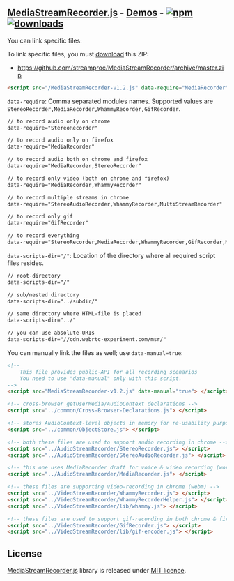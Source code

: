 ## [MediaStreamRecorder.js](https://github.com/streamproc/MediaStreamRecorder) - [Demos](https://www.webrtc-experiment.com/msr/) -   [![npm](https://img.shields.io/npm/v/msr.svg)](https://npmjs.org/package/msr) [![downloads](https://img.shields.io/npm/dm/msr.svg)](https://npmjs.org/package/msr)

You can link specific files:

To link specific files, you must [download](https://github.com/streamproc/MediaStreamRecorder) this ZIP:

* https://github.com/streamproc/MediaStreamRecorder/archive/master.zip

```html
<script src="/MediaStreamRecorder-v1.2.js" data-require="MediaRecorder" data-scripts-dir="/"> </script>
```

`data-require`: Comma separated modules names. Supported values are `StereoRecorder,MediaRecorder,WhammyRecorder,GifRecorder`.

```html
// to record audio only on chrome
data-require="StereoRecorder"

// to record audio only on firefox
data-require="MediaRecorder"

// to record audio both on chrome and firefox
data-require="MediaRecorder,StereoRecorder"

// to record only video (both on chrome and firefox)
data-require="MediaRecorder,WhammyRecorder"

// to record multiple streams in chrome
data-require="StereoAudioRecorder,WhammyRecorder,MultiStreamRecorder"

// to record only gif
data-require="GifRecorder"

// to record everything
data-require="StereoRecorder,MediaRecorder,WhammyRecorder,GifRecorder,MultiStreamRecorder"
```

`data-scripts-dir="/"`: Location of the directory where all required script files resides.

```html
// root-directory
data-scripts-dir="/"

// sub/nested directory
data-scripts-dir="../subdir/"

// same directory where HTML-file is placed
data-scripts-dir="../"

// you can use absolute-URIs
data-scripts-dir="//cdn.webrtc-experiment.com/msr/"
```

You can manually link the files as well; use `data-manual=true`:

```html
<!--
    This file provides public-API for all recording scenarios
    You need to use "data-manual" only with this script.
-->
<script src="MediaStreamRecorder-v1.2.js" data-manual="true"> </script>

<!-- cross-browser getUserMedia/AudioContext declarations -->
<script src="../common/Cross-Browser-Declarations.js"> </script>

<!-- stores AudioContext-level objects in memory for re-usability purposes -->
<script src="../common/ObjectStore.js"> </script>

<!-- both these files are used to support audio recording in chrome -->        
<script src="../AudioStreamRecorder/StereoRecorder.js"> </script>
<script src="../AudioStreamRecorder/StereoAudioRecorder.js"> </script>

<!-- this one uses MediaRecorder draft for voice & video recording (works only in Firefox) -->
<script src="../AudioStreamRecorder/MediaRecorder.js"> </script>

<!-- these files are supporting video-recording in chrome (webm) -->        
<script src="../VideoStreamRecorder/WhammyRecorder.js"> </script>
<script src="../VideoStreamRecorder/WhammyRecorderHelper.js"> </script>
<script src="../VideoStreamRecorder/lib/whammy.js"> </script>

<!-- these files are used to support gif-recording in both chrome & firefox -->
<script src="../VideoStreamRecorder/GifRecorder.js"> </script>
<script src="../VideoStreamRecorder/lib/gif-encoder.js"> </script>
```

## License

[MediaStreamRecorder.js](https://github.com/streamproc/MediaStreamRecorder) library is released under [MIT licence](https://www.webrtc-experiment.com/licence/).

